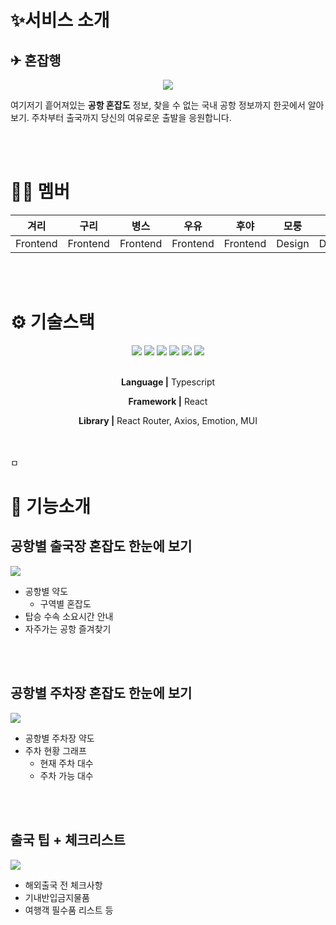 # ✨서비스 소개

## ✈ 혼잡행

<div align="middle">


![](https://hackmd.io/_uploads/B1OrwyEfT.png)

</div>

여기저기 흩어져있는 **공항 혼잡도** 정보, 찾을 수 없는 국내 공항 정보까지 한곳에서 알아보기.
주차부터 출국까지 당신의 여유로운 출발을 응원합니다.

<br>
<br>

# 👩‍💻 멤버

| 겨리     | 구리     | 병스     | 우유     | 후야     | 모룽   | 옌     |
| -------- | -------- | -------- | -------- | -------- | ------ | ------ |
| Frontend | Frontend | Frontend | Frontend | Frontend | Design | Design |

<br>
<br>

# ⚙ 기술스택

<div align="middle">

<img src="https://img.shields.io/badge/TypeScript-3178C6?style=for-the-badge&logo=typescript&logoColor=white">
<img src="https://img.shields.io/badge/React-61DAFB?style=for-the-badge&logo=react&logoColor=white">
<img src="https://img.shields.io/badge/reactrouter-CA4245?style=for-the-badge&logo=reactrouter&logoColor=white">
<img src="https://img.shields.io/badge/axios-5A29E4?style=for-the-badge&logo=axios&logoColor=white">
<img src="https://img.shields.io/badge/emotion-C43BAD?style=for-the-badge&logo=emotion&logoColor=white">
<img src="https://img.shields.io/badge/mui-007FFF?style=for-the-badge&logo=mui&logoColor=white">

<br>
<br>
    
**Language |** Typescript

**Framework |** React

**Library |** React Router, Axios, Emotion, MUI

<br>
<br>

</div>ㅁ

# 🛫 기능소개

    
## 공항별 출국장 혼잡도 한눈에 보기
![](https://hackmd.io/_uploads/HJtFMJEMp.png)

- 공항별 약도
  - 구역별 혼잡도
- 탑승 수속 소요시간 안내
- 자주가는 공항 즐겨찾기

<br>
<br>

## 공항별 주차장 혼잡도 한눈에 보기

![](https://hackmd.io/_uploads/H10ZQyVMT.png)

- 공항별 주차장 약도
- 주차 현황 그래프
  - 현재 주차 대수
  - 주차 가능 대수

<br>
<br>

## 출국 팁 + 체크리스트

![](https://hackmd.io/_uploads/r1nyfJ4Mp.png)

- 해외출국 전 체크사항
- 기내반입금지물품
- 여행객 필수품 리스트 등

